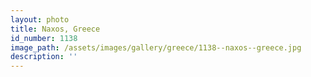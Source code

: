 ```yaml
---
layout: photo
title: Naxos, Greece
id_number: 1138
image_path: /assets/images/gallery/greece/1138--naxos--greece.jpg
description: ''
---
```

